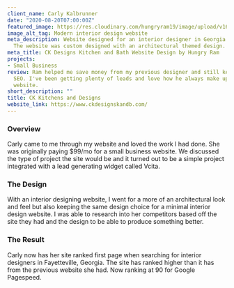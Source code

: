 ```yaml
---
client_name: Carly Kalbrunner
date: "2020-08-20T07:00:00Z"
featured_image: https://res.cloudinary.com/hungryram19/image/upload/v1631942389/hungryram/ck-designs.jpg
image_alt_tag: Modern interior design website
meta_description: Website designed for an interior designer in Georgia by Hungry Ram.
  The website was custom designed with an architectural themed design.
meta_title: CK Designs Kitchen and Bath Website Design by Hungry Ram
projects:
- Small Business
review: Ram helped me save money from my previous designer and still kept up with
  SEO. I've been getting plenty of leads and love how he always make updates to my
  website.
short_description: ""
title: CK Kitchens and Designs
website_link: https://www.ckdesignskandb.com/
---
```

### Overview

Carly came to me through my website and loved the work I had done. She was originally paying $99/mo for a small business website. We discussed the type of project the site would be and it turned out to be a simple project integrated with a lead generating widget called Vcita.

### The Design

With an interior designing website, I went for a more of an architectural look and feel but also keeping the same design choice for a minimal interior design website. I was able to research into her competitors based off the site they had and the design to be able to produce something better.

### The Result

Carly now has her site ranked first page when searching for interior designers in Fayetteville, Georgia. The site has ranked higher than it has from the previous website she had. Now ranking at 90 for Google Pagespeed.